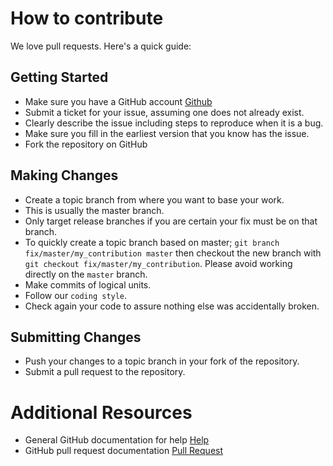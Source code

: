 How to contribute
=================

We love pull requests. Here's a quick guide:

Getting Started
---------------

-  Make sure you have a GitHub account <a href="https://github.com/signup/free/" target="_blank">Github</a>
-  Submit a ticket for your issue, assuming one does not already exist.
-  Clearly describe the issue including steps to reproduce when it is a bug.
-  Make sure you fill in the earliest version that you know has the issue.
-  Fork the repository on GitHub

Making Changes
--------------

-  Create a topic branch from where you want to base your work.
-  This is usually the master branch.
-  Only target release branches if you are certain your fix must be on
   that branch.
-  To quickly create a topic branch based on master;
   ``git branch fix/master/my_contribution master`` then checkout
   the new branch with ``git checkout fix/master/my_contribution``.
   Please avoid working directly on the ``master`` branch.
-  Make commits of logical units.
-  Follow our `coding style`.
-  Check again your code to assure nothing else was accidentally broken.

Submitting Changes
------------------

-  Push your changes to a topic branch in your fork of the repository.
-  Submit a pull request to the repository.

Additional Resources
====================

-  General GitHub documentation for help <a href="https://docs.github.com/en/" target="_blank">Help</a>
-  GitHub pull request
   documentation <a href="https://help.github.com/articles/about-pull-requests/" target="_blank">Pull Request</a>